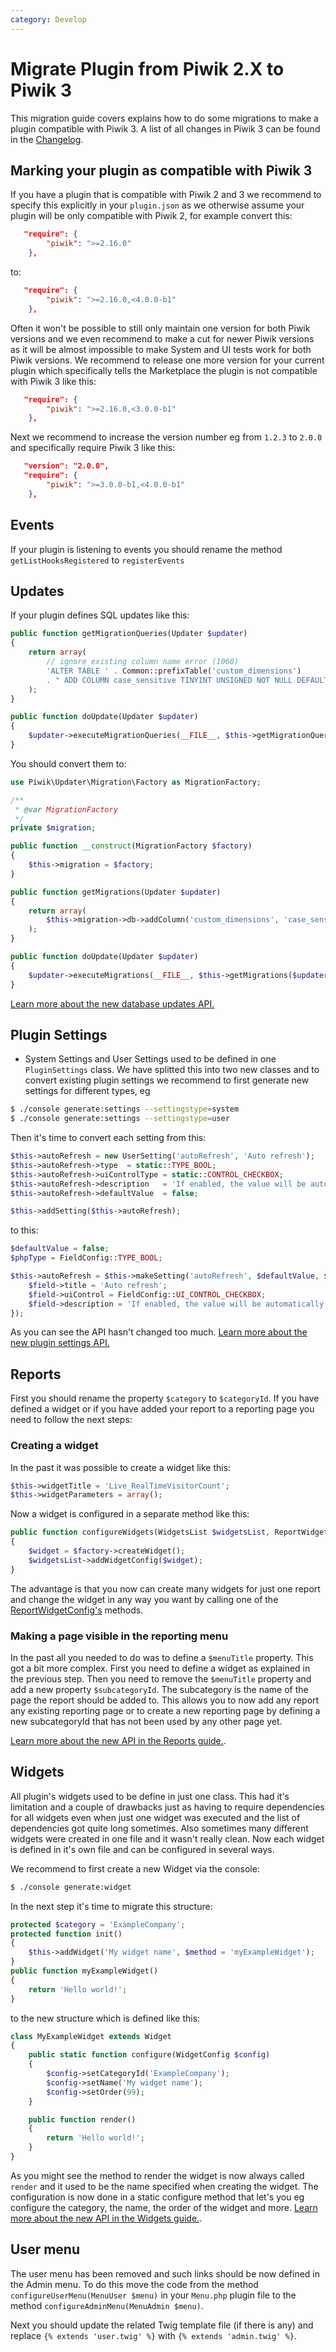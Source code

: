 ```yaml
---
category: Develop
---
```

# Migrate Plugin from Piwik 2.X to Piwik 3

This migration guide covers explains how to do some migrations to make a plugin compatible with Piwik 3. A list of
all changes in Piwik 3 can be found in the [Changelog](http://developer.piwik/changelog#piwik-300).

## Marking your plugin as compatible with Piwik 3

If you have a plugin that is compatible with Piwik 2 and 3 we recommend to specify this explicitly in your `plugin.json`
as we otherwise assume your plugin will be only compatible with Piwik 2, for example convert this:

```json
   "require": {
        "piwik": ">=2.16.0"
    },
```

to:

```json
   "require": {
        "piwik": ">=2.16.0,<4.0.0-b1"
    },
```

Often it won't be possible to still only maintain one version for both Piwik versions and we even recommend to make a cut
 for newer Piwik versions as it will be almost impossible to make System and UI tests work for both Piwik versions.
 We recommend to release one more version for your current plugin which specifically tells the Marketplace the plugin is
 not compatible with Piwik 3 like this:

```json
   "require": {
        "piwik": ">=2.16.0,<3.0.0-b1"
    },
```

Next we recommend to increase the version number eg from `1.2.3` to `2.0.0` and specifically require Piwik 3 like
this:


```json
   "version": "2.0.0",
   "require": {
        "piwik": ">=3.0.0-b1,<4.0.0-b1"
    },
```

## Events

If your plugin is listening to events you should rename the method `getListHooksRegistered` to `registerEvents`

## Updates

If your plugin defines SQL updates like this:

```php
public function getMigrationQueries(Updater $updater)
{
    return array(
        // ignore existing column name error (1060)
        'ALTER TABLE ' . Common::prefixTable('custom_dimensions')
        . " ADD COLUMN case_sensitive TINYINT UNSIGNED NOT NULL DEFAULT 1 AFTER extractions" => 1060,
    );
}

public function doUpdate(Updater $updater)
{
    $updater->executeMigrationQueries(__FILE__, $this->getMigrationQueries($updater));
}
```

You should convert them to:

```php
use Piwik\Updater\Migration\Factory as MigrationFactory;

/**
 * @var MigrationFactory
 */
private $migration;

public function __construct(MigrationFactory $factory)
{
    $this->migration = $factory;
}

public function getMigrations(Updater $updater)
{
    return array(
        $this->migration->db->addColumn('custom_dimensions', 'case_sensitive', 'INYINT UNSIGNED NOT NULL DEFAULT 1', 'extractions')
    );
}

public function doUpdate(Updater $updater)
{
    $updater->executeMigrations(__FILE__, $this->getMigrations($updater));
}
```

[Learn more about the new database updates API.](/guides/extending-database#defining-database-updates)

## Plugin Settings

* System Settings and User Settings used to be defined in one `PluginSettings` class. We have splitted this into two new classes
 and to convert existing plugin settings we recommend to first generate new settings for different types, eg


```bash
$ ./console generate:settings --settingstype=system
$ ./console generate:settings --settingstype=user
```

Then it's time to convert each setting from this:

```php
$this->autoRefresh = new UserSetting('autoRefresh', 'Auto refresh');
$this->autoRefresh->type  = static::TYPE_BOOL;
$this->autoRefresh->uiControlType = static::CONTROL_CHECKBOX;
$this->autoRefresh->description   = 'If enabled, the value will be automatically refreshed depending on the specified interval';
$this->autoRefresh->defaultValue  = false;

$this->addSetting($this->autoRefresh);
```

to this:

```php
$defaultValue = false;
$phpType = FieldConfig::TYPE_BOOL;

$this->autoRefresh = $this->makeSetting('autoRefresh', $defaultValue, $phpType, function (FieldConfig $field) {
    $field->title = 'Auto refresh';
    $field->uiControl = FieldConfig::UI_CONTROL_CHECKBOX;
    $field->description = 'If enabled, the value will be automatically refreshed depending on the specified interval';
});
```

As you can see the API hasn't changed too much. [Learn more about the new plugin settings API.](/guides/plugin-settings)

## Reports

First you should rename the property `$category` to `$categoryId`. If you have defined a widget or if you have added your
report to a reporting page you need to follow the next steps:

### Creating a widget

In the past it was possible to create a widget like this:

```php
$this->widgetTitle = 'Live_RealTimeVisitorCount';
$this->widgetParameters = array();
```

Now a widget is configured in a separate method like this:

```php
public function configureWidgets(WidgetsList $widgetsList, ReportWidgetFactory $factory)
{
    $widget = $factory->createWidget();
    $widgetsList->addWidgetConfig($widget);
}
```

The advantage is that you now can create many widgets for just one report and change the widget in any way you want
by calling one of the [ReportWidgetConfig's](/api-reference/Piwik/Report/ReportWidgetConfig) methods.

### Making a page visible in the reporting menu

In the past all you needed to do was to define a `$menuTitle` property. This got a bit more complex. First you need to
define a widget as explained in the previous step. Then you need to remove the `$menuTitle` property and add a new property
`$subcategoryId`. The subcategory is the name of the page the report should be added to. This allows you to now add any
report any existing reporting page or to create a new reporting page by defining a new subcategoryId that has not been
used by any other page yet.

[Learn more about the new API in the Reports guide.](/guides/custom-reports#making-it-a-widget).

## Widgets

All plugin's widgets used to be define in just one class. This had it's limitation and a couple of drawbacks just as having
to require dependencies for all widgets even when just one widget was executed and the list of dependencies got quite long sometimes.
Also sometimes many different widgets were created in one file and it wasn't really clean. Now each widget is defined in it's
own file and can be configured in several ways.

We recommend to first create a new Widget via the console:

```bash
$ ./console generate:widget
```

In the next step it's time to migrate this structure:

```php
protected $category = 'ExampleCompany';
protected function init()
{
    $this->addWidget('My widget name', $method = 'myExampleWidget');
}
public function myExampleWidget()
{
    return 'Hello world!';
}
```

to the new structure which is defined like this:

```php
class MyExampleWidget extends Widget
{
    public static function configure(WidgetConfig $config)
    {
        $config->setCategoryId('ExampleCompany');
        $config->setName('My widget name');
        $config->setOrder(99);
    }

    public function render()
    {
        return 'Hello world!';
    }
}
```

As you might see the method to render the widget is now always called `render` and it used to be the name specified
when creating the widget. The configuration is now done in a static configure method that let's you eg configure the
category, the name, the order of the widget and more. [Learn more about the new API in the Widgets guide.](/guides/widgets).

## User menu

The user menu has been removed and such links should be now defined in the Admin menu. To do this move the code from
 the method `configureUserMenu(MenuUser $menu)` in your `Menu.php` plugin file to the method `configureAdminMenu(MenuAdmin $menu)`.

 Next you should update the related Twig template file (if there is any) and replace `{% extends 'user.twig' %}`
 with `{% extends 'admin.twig' %}`.
